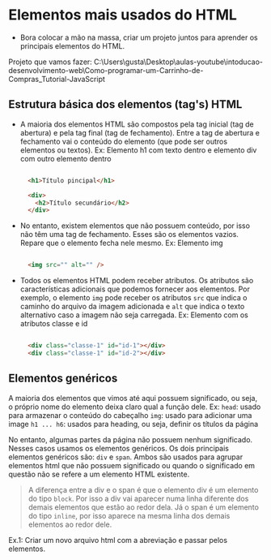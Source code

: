 # Elementos mais usados do HTML

- Bora colocar a mão na massa, criar um projeto juntos para aprender os principais elementos do HTML.

Projeto que vamos fazer:
C:\Users\gusta\Desktop\aulas-youtube\intoducao-desenvolvimento-web\Como-programar-um-Carrinho-de-Compras_Tutorial-JavaScript


## Estrutura básica dos elementos (tag's) HTML

- A maioria dos elementos HTML são compostos pela tag inicial (tag de abertura) e pela tag final (tag de fechamento). Entre a tag de abertura e fechamento vai o conteúdo do elemento (que pode ser outros elementos ou textos).
  Ex: Elemento h1 com texto dentro e elemento div com outro elemento dentro
  ```html
  
    <h1>Título pincipal</h1>

    <div>
      <h2>Título secundário</h2>
    </div>
  
  ```

- No entanto, existem elementos que não possuem conteúdo, por isso não têm uma tag de fechamento. Esses são os elementos vazios. Repare que o elemento fecha nele mesmo.
  Ex: Elemento img
  ```html
  
    <img src="" alt="" />
  
  ```

- Todos os elementos HTML podem receber atributos. Os atributos são características adicionais que podemos fornecer aos elementos. Por exemplo, o elemento `img` pode receber os atributos `src` que indica o caminho do arquivo da imagem adicionada e `alt` que indica o texto alternativo caso a imagem não seja carregada.
  Ex: Elemento com os atributos classe e id
  ```html
  
    <div class="classe-1" id="id-1"></div>
    <div class="classe-1" id="id-2"></div>
  
  ```


## Elementos genéricos

A maioria dos elementos que vimos até aqui possuem significado, ou seja, o próprio nome do elemento deixa claro qual a função dele. 
  Ex: 
    `head`: usado para armazenar o conteúdo do cabeçalho
    `img`: usado para adicionar uma image
    `h1 ... h6`: usados para heading, ou seja, definir os títulos da página

No entanto, algumas partes da página não possuem nenhum significado. Nesses casos usamos os elementos genéricos. Os dois principais elementos genéricos são: `div` e `span`. Ambos são usados para agrupar elementos html que não possuem significado ou quando o significado em questão não se refere a um elemento HTML existente.

> A diferença entre a div e o span é que o elemento div é um elemento do tipo `block`. Por isso a div vai aparecer numa linha diferente dos demais elementos que estão ao redor dela. Já o span é um elemento do tipo `inline`, por isso aparece na mesma linha dos demais elementos ao redor dele. 


Ex.1: Criar um novo arquivo html com a abreviação e passar pelos elementos.